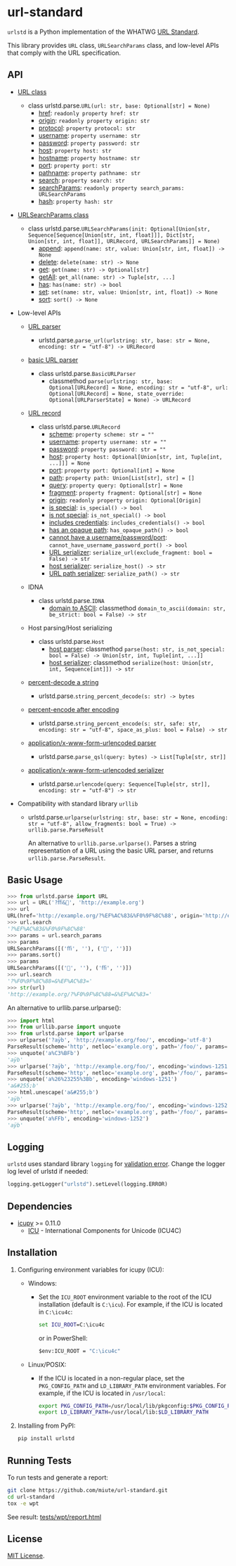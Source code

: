 # url-standard

`urlstd` is a Python implementation of the WHATWG [URL Standard](https://url.spec.whatwg.org/).

This library provides `URL` class, `URLSearchParams` class, and low-level APIs that comply with the URL specification.

## API

- [URL class](https://url.spec.whatwg.org/#url-class)

  - class urlstd.parse.`URL(url: str, base: Optional[str] = None)`
    - [href](https://url.spec.whatwg.org/#dom-url-href): `readonly property href: str`
    - [origin](https://url.spec.whatwg.org/#dom-url-origin): `readonly property origin: str`
    - [protocol](https://url.spec.whatwg.org/#dom-url-protocol): `property protocol: str`
    - [username](https://url.spec.whatwg.org/#dom-url-username): `property username: str`
    - [password](https://url.spec.whatwg.org/#dom-url-password): `property password: str`
    - [host](https://url.spec.whatwg.org/#dom-url-host): `property host: str`
    - [hostname](https://url.spec.whatwg.org/#dom-url-hostname): `property hostname: str`
    - [port](https://url.spec.whatwg.org/#dom-url-port): `property port: str`
    - [pathname](https://url.spec.whatwg.org/#dom-url-pathname): `property pathname: str`
    - [search](https://url.spec.whatwg.org/#dom-url-search): `property search: str`
    - [searchParams](https://url.spec.whatwg.org/#dom-url-searchparams): `readonly property search_params: URLSearchParams`
    - [hash](https://url.spec.whatwg.org/#dom-url-hash): `property hash: str`

- [URLSearchParams class](https://url.spec.whatwg.org/#interface-urlsearchparams)

  - class urlstd.parse.`URLSearchParams(init: Optional[Union[str, Sequence[Sequence[Union[str, int, float]]], Dict[str, Union[str, int, float]], URLRecord, URLSearchParams]] = None)`
    - [append](https://url.spec.whatwg.org/#dom-urlsearchparams-append): `append(name: str, value: Union[str, int, float]) -> None`
    - [delete](https://url.spec.whatwg.org/#dom-urlsearchparams-delete): `delete(name: str) -> None`
    - [get](https://url.spec.whatwg.org/#dom-urlsearchparams-get): `get(name: str) -> Optional[str]`
    - [getAll](https://url.spec.whatwg.org/#dom-urlsearchparams-getall): `get_all(name: str) -> Tuple[str, ...]`
    - [has](https://url.spec.whatwg.org/#dom-urlsearchparams-has): `has(name: str) -> bool`
    - [set](https://url.spec.whatwg.org/#dom-urlsearchparams-set): `set(name: str, value: Union[str, int, float]) -> None`
    - [sort](https://url.spec.whatwg.org/#dom-urlsearchparams-sort): `sort() -> None`

- Low-level APIs

  - [URL parser](https://url.spec.whatwg.org/#concept-url-parser)

    - urlstd.parse.`parse_url(urlstring: str, base: str = None, encoding: str = "utf-8") -> URLRecord`

  - [basic URL parser](https://url.spec.whatwg.org/#concept-basic-url-parser)

    - class urlstd.parse.`BasicURLParser`
      - classmethod `parse(urlstring: str, base: Optional[URLRecord] = None, encoding: str = "utf-8", url: Optional[URLRecord] = None, state_override: Optional[URLParserState] = None) -> URLRecord`

  - [URL record](https://url.spec.whatwg.org/#concept-url)

    - class urlstd.parse.`URLRecord`
      - [scheme](https://url.spec.whatwg.org/#concept-url-scheme): `property scheme: str = ""`
      - [username](https://url.spec.whatwg.org/#concept-url-username): `property username: str = ""`
      - [password](https://url.spec.whatwg.org/#concept-url-password): `property password: str = ""`
      - [host](https://url.spec.whatwg.org/#concept-url-host): `property host: Optional[Union[str, int, Tuple[int, ...]]] = None`
      - [port](https://url.spec.whatwg.org/#concept-url-port): `property port: Optional[int] = None`
      - [path](https://url.spec.whatwg.org/#concept-url-path): `property path: Union[List[str], str] = []`
      - [query](https://url.spec.whatwg.org/#concept-url-query): `property query: Optional[str] = None`
      - [fragment](https://url.spec.whatwg.org/#concept-url-fragment): `property fragment: Optional[str] = None`
      - [origin](https://url.spec.whatwg.org/#concept-url-origin): `readonly property origin: Optional[Origin]`
      - [is special](https://url.spec.whatwg.org/#is-special): `is_special() -> bool`
      - [is not special](https://url.spec.whatwg.org/#is-not-special): `is_not_special() -> bool`
      - [includes credentials](https://url.spec.whatwg.org/#include-credentials): `includes_credentials() -> bool`
      - [has an opaque path](https://url.spec.whatwg.org/#url-opaque-path): `has_opaque_path() -> bool`
      - [cannot have a username/password/port](https://url.spec.whatwg.org/#cannot-have-a-username-password-port): `cannot_have_username_password_port() -> bool`
      - [URL serializer](https://url.spec.whatwg.org/#concept-url-serializer): `serialize_url(exclude_fragment: bool = False) -> str`
      - [host serializer](https://url.spec.whatwg.org/#concept-host-serializer): `serialize_host() -> str`
      - [URL path serializer](https://url.spec.whatwg.org/#url-path-serializer): `serialize_path() -> str`

  - IDNA

    - class urlstd.parse.`IDNA`
      - [domain to ASCII](https://url.spec.whatwg.org/#concept-domain-to-ascii): classmethod `domain_to_ascii(domain: str, be_strict: bool = False) -> str`

  - Host parsing/Host serializing

    - class urlstd.parse.`Host`
      - [host parser](https://url.spec.whatwg.org/#concept-host-parser): classmethod `parse(host: str, is_not_special: bool = False) -> Union[str, int, Tuple[int, ...]]`
      - [host serializer](https://url.spec.whatwg.org/#concept-host-serializer): classmethod `serialize(host: Union[str, int, Sequence[int]]) -> str`

  - [percent-decode a string](https://url.spec.whatwg.org/#string-percent-decode)

    - urlstd.parse.`string_percent_decode(s: str) -> bytes`

  - [percent-encode after encoding](https://url.spec.whatwg.org/#string-percent-encode-after-encoding)

    - urlstd.parse.`string_percent_encode(s: str, safe: str, encoding: str = "utf-8", space_as_plus: bool = False) -> str`

  - [application/x-www-form-urlencoded parser](https://url.spec.whatwg.org/#concept-urlencoded-parser)

    - urlstd.parse.`parse_qsl(query: bytes) -> List[Tuple[str, str]]`

  - [application/x-www-form-urlencoded serializer](https://url.spec.whatwg.org/#concept-urlencoded-serializer)

    - urlstd.parse.`urlencode(query: Sequence[Tuple[str, str]], encoding: str = "utf-8") -> str`

- Compatibility with standard library `urllib`

  - urlstd.parse.`urlparse(urlstring: str, base: str = None, encoding: str = "utf-8", allow_fragments: bool = True) -> urllib.parse.ParseResult`

    An alternative to `urllib.parse.urlparse()`.
    Parses a string representation of a URL using the basic URL parser, and returns `urllib.parse.ParseResult`.

## Basic Usage

```python
>>> from urlstd.parse import URL
>>> url = URL('?ﬃ&🌈', 'http://example.org')
>>> url
URL(href='http://example.org/?%EF%AC%83&%F0%9F%8C%88', origin='http://example.org', protocol='http:', username='', password='', host='example.org', hostname='example.org', port='', pathname='/', search='?%EF%AC%83&%F0%9F%8C%88', hash='')
>>> url.search
'?%EF%AC%83&%F0%9F%8C%88'
>>> params = url.search_params
>>> params
URLSearchParams([('ﬃ', ''), ('🌈', '')])
>>> params.sort()
>>> params
URLSearchParams([('🌈', ''), ('ﬃ', '')])
>>> url.search
'?%F0%9F%8C%88=&%EF%AC%83='
>>> str(url)
'http://example.org/?%F0%9F%8C%88=&%EF%AC%83='
```

An alternative to urllib.parse.urlparse():

```python
>>> import html
>>> from urllib.parse import unquote
>>> from urlstd.parse import urlparse
>>> urlparse('?aÿb', 'http://example.org/foo/', encoding='utf-8')
ParseResult(scheme='http', netloc='example.org', path='/foo/', params='', query='a%C3%BFb', fragment='')
>>> unquote('a%C3%BFb')
'aÿb'
>>> urlparse('?aÿb', 'http://example.org/foo/', encoding='windows-1251')
ParseResult(scheme='http', netloc='example.org', path='/foo/', params='', query='a%26%23255%3Bb', fragment='')
>>> unquote('a%26%23255%3Bb', encoding='windows-1251')
'a&#255;b'
>>> html.unescape('a&#255;b')
'aÿb'
>>> urlparse('?aÿb', 'http://example.org/foo/', encoding='windows-1252')
ParseResult(scheme='http', netloc='example.org', path='/foo/', params='', query='a%FFb', fragment='')
>>> unquote('a%FFb', encoding='windows-1252')
'aÿb'
```

## Logging

`urlstd` uses standard library `logging` for [validation error](https://url.spec.whatwg.org/#validation-error).
Change the logger log level of urlstd if needed:

```python
logging.getLogger("urlstd").setLevel(logging.ERROR)
```

## Dependencies

- [icupy](https://pypi.org/project/icupy/) >= 0.11.0
  - [ICU](https://icu.unicode.org/download) - International Components for Unicode (ICU4C)

## Installation

1. Configuring environment variables for icupy (ICU):

    - Windows:

      - Set the `ICU_ROOT` environment variable to the root of the ICU installation (default is `C:\icu`). For example, if the ICU is located in `C:\icu4c`:

        ```bat
        set ICU_ROOT=C:\icu4c
        ```

        or in PowerShell:

        ```bat
        $env:ICU_ROOT = "C:\icu4c"
        ```

    - Linux/POSIX:

      - If the ICU is located in a non-regular place, set the `PKG_CONFIG_PATH` and `LD_LIBRARY_PATH` environment variables. For example, if the ICU is located in `/usr/local`:

        ```bash
        export PKG_CONFIG_PATH=/usr/local/lib/pkgconfig:$PKG_CONFIG_PATH
        export LD_LIBRARY_PATH=/usr/local/lib:$LD_LIBRARY_PATH
        ```

2. Installing from PyPI:

    ```bash
    pip install urlstd
    ```

## Running Tests

To run tests and generate a report:

```bash
git clone https://github.com/miute/url-standard.git
cd url-standard
tox -e wpt
```

See result: [tests/wpt/report.html](https://htmlpreview.github.io/?https://github.com/miute/url-standard/blob/main/tests/wpt/report.html)

## License

[MIT License](https://github.com/miute/url-standard/blob/main/LICENSE).

